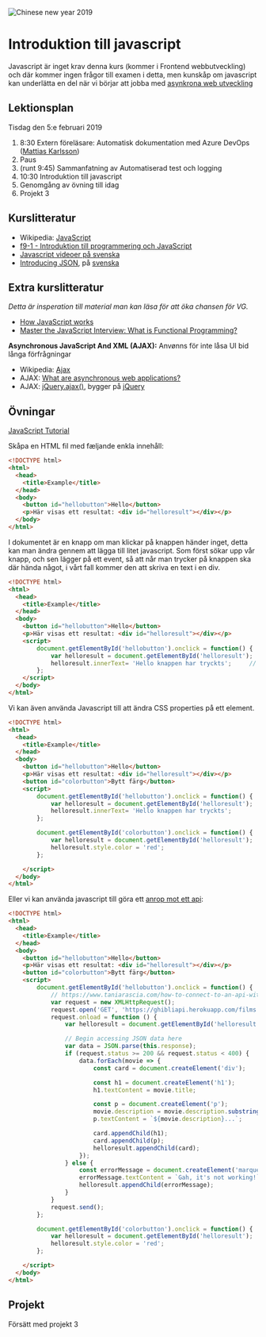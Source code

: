 ![Chinese new year 2019](https://www.publicdomainpictures.net/pictures/270000/velka/year-of-the-pig-2019-1534658056LpY.jpg#.XFRpSLLLBf8.link)

# Introduktion till javascript

Javascript är inget krav denna kurs (kommer i Frontend webbutveckling) och där kommer ingen frågor till examen i detta, men kunskåp om javascript kan underlätta en del när vi börjar att jobba med [asynkrona web utveckling](lecture20190207.md)

## Lektionsplan
Tisdag den 5:e februari 2019

1. 8:30 Extern föreläsare: Automatisk dokumentation med Azure DevOps ([Mattias Karlsson](https://twitter.com/devlead))
1. Paus
1. (runt 9:45) Sammanfatning av Automatiserad test och logging
1. 10:30 Introduktion till javascript
1. Genomgång av övning till idag
1. Projekt 3

## Kurslitteratur
- Wikipedia: [JavaScript](https://en.wikipedia.org/wiki/JavaScript)
- [f9-1 - Introduktion till programmering och JavaScript](https://www.youtube.com/watch?v=FBBNW2NY84Y)
- [Javascript videoer på svenska](https://www.youtube.com/channel/UCPFe6PbsvM4Gzk8Czfn5BtA)
- [Introducing JSON](https://www.json.org/), på [svenska](https://www.json.org/json-sv.html)

## Extra kurslitteratur
*Detta är insperation till material man kan läsa för att öka chansen för VG.*
- [How JavaScript works](https://blog.sessionstack.com/how-does-javascript-actually-work-part-1-b0bacc073cf)
- [Master the JavaScript Interview: What is Functional Programming?](https://medium.com/javascript-scene/master-the-javascript-interview-what-is-functional-programming-7f218c68b3a0)

**Asynchronous JavaScript And XML (AJAX):**
Anvønns för inte låsa UI bid långa förfrågningar
* Wikipedia: [Ajax](https://en.wikipedia.org/wiki/Ajax_(programming))
* AJAX: [What are asynchronous web applications?](https://en.wikipedia.org/wiki/Ajax_(programming))
* AJAX: [jQuery.ajax()](http://api.jquery.com/jquery.ajax/), bygger på [jQuery](https://jquery.com/)

## Övningar
[JavaScript Tutorial](https://www.w3schools.com/js/default.asp)

Skåpa en HTML fil med fæljande enkla innehåll:
```html
<!DOCTYPE html>
<html>
  <head>
    <title>Example</title>
  </head>
  <body>
    <button id="hellobutton">Hello</button>
    <p>Här visas ett resultat: <div id="helloresult"></div></p>
  </body>
</html>
```

I dokumentet är en knapp om man klickar på knappen händer inget, detta kan man ändra gennem att lägga till litet javascript. Som först sökar upp vår knapp, och sen lägger på ett event, så att når man trycker på knappen ska där hända något, i vårt fall kommer den att skriva en text i en div.
```html
<!DOCTYPE html>
<html>
  <head>
    <title>Example</title>
  </head>
  <body>
    <button id="hellobutton">Hello</button>
    <p>Här visas ett resultat: <div id="helloresult"></div></p>
    <script>
        document.getElementById('hellobutton').onclick = function() {
            var helloresult = document.getElementById('helloresult');
            helloresult.innerText= 'Hello knappen har tryckts';     // Append "Some new words" to the page
        };
    </script>
  </body>
</html>
```

Vi kan även använda Javascript till att ändra CSS properties på ett element.
```html
<!DOCTYPE html>
<html>
  <head>
    <title>Example</title>
  </head>
  <body>
    <button id="hellobutton">Hello</button>
    <p>Här visas ett resultat: <div id="helloresult"></div></p>
    <button id="colorbutton">Bytt färg</button>
    <script>
        document.getElementById('hellobutton').onclick = function() {
            var helloresult = document.getElementById('helloresult');
            helloresult.innerText= 'Hello knappen har tryckts';
        };

        document.getElementById('colorbutton').onclick = function() {
            var helloresult = document.getElementById('helloresult');
            helloresult.style.color = 'red';
        };

    </script>
  </body>
</html>
```

Eller vi kan använda javascript till göra ett [anrop mot ett api](https://www.taniarascia.com/how-to-connect-to-an-api-with-javascript/):
```html
<!DOCTYPE html>
<html>
  <head>
    <title>Example</title>
  </head>
  <body>
    <button id="hellobutton">Hello</button>
    <p>Här visas ett resultat: <div id="helloresult"></div></p>
    <button id="colorbutton">Bytt färg</button>
    <script>
        document.getElementById('hellobutton').onclick = function() {
            // https://www.taniarascia.com/how-to-connect-to-an-api-with-javascript/
            var request = new XMLHttpRequest();
            request.open('GET', 'https://ghibliapi.herokuapp.com/films', true);
            request.onload = function () {
                var helloresult = document.getElementById('helloresult');

                // Begin accessing JSON data here
                var data = JSON.parse(this.response);
                if (request.status >= 200 && request.status < 400) {
                    data.forEach(movie => {
                        const card = document.createElement('div');

                        const h1 = document.createElement('h1');
                        h1.textContent = movie.title;

                        const p = document.createElement('p');
                        movie.description = movie.description.substring(0, 300);
                        p.textContent = `${movie.description}...`;

                        card.appendChild(h1);
                        card.appendChild(p);
                        helloresult.appendChild(card);
                    });
                } else {
                    const errorMessage = document.createElement('marquee');
                    errorMessage.textContent = `Gah, it's not working!`;
                    helloresult.appendChild(errorMessage);
                }
            }
            request.send();      
        };

        document.getElementById('colorbutton').onclick = function() {
            var helloresult = document.getElementById('helloresult');
            helloresult.style.color = 'red';
        };

    </script>
  </body>
</html>
```

## Projekt
Försätt med projekt 3